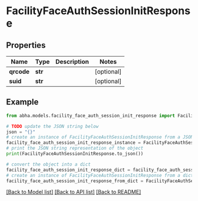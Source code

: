# FacilityFaceAuthSessionInitResponse


## Properties

Name | Type | Description | Notes
------------ | ------------- | ------------- | -------------
**qrcode** | **str** |  | [optional] 
**suid** | **str** |  | [optional] 

## Example

```python
from abha.models.facility_face_auth_session_init_response import FacilityFaceAuthSessionInitResponse

# TODO update the JSON string below
json = "{}"
# create an instance of FacilityFaceAuthSessionInitResponse from a JSON string
facility_face_auth_session_init_response_instance = FacilityFaceAuthSessionInitResponse.from_json(json)
# print the JSON string representation of the object
print(FacilityFaceAuthSessionInitResponse.to_json())

# convert the object into a dict
facility_face_auth_session_init_response_dict = facility_face_auth_session_init_response_instance.to_dict()
# create an instance of FacilityFaceAuthSessionInitResponse from a dict
facility_face_auth_session_init_response_from_dict = FacilityFaceAuthSessionInitResponse.from_dict(facility_face_auth_session_init_response_dict)
```
[[Back to Model list]](../README.md#documentation-for-models) [[Back to API list]](../README.md#documentation-for-api-endpoints) [[Back to README]](../README.md)


